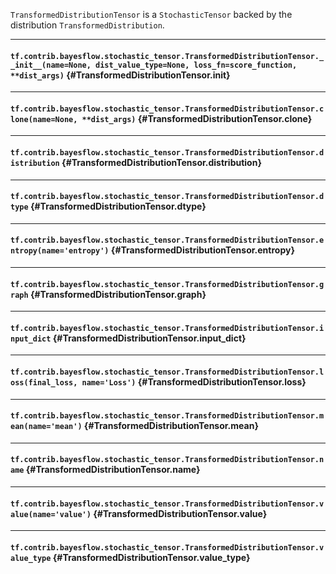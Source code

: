 `TransformedDistributionTensor` is a `StochasticTensor` backed by the distribution `TransformedDistribution`.
- - -

#### `tf.contrib.bayesflow.stochastic_tensor.TransformedDistributionTensor.__init__(name=None, dist_value_type=None, loss_fn=score_function, **dist_args)` {#TransformedDistributionTensor.__init__}




- - -

#### `tf.contrib.bayesflow.stochastic_tensor.TransformedDistributionTensor.clone(name=None, **dist_args)` {#TransformedDistributionTensor.clone}




- - -

#### `tf.contrib.bayesflow.stochastic_tensor.TransformedDistributionTensor.distribution` {#TransformedDistributionTensor.distribution}




- - -

#### `tf.contrib.bayesflow.stochastic_tensor.TransformedDistributionTensor.dtype` {#TransformedDistributionTensor.dtype}




- - -

#### `tf.contrib.bayesflow.stochastic_tensor.TransformedDistributionTensor.entropy(name='entropy')` {#TransformedDistributionTensor.entropy}




- - -

#### `tf.contrib.bayesflow.stochastic_tensor.TransformedDistributionTensor.graph` {#TransformedDistributionTensor.graph}




- - -

#### `tf.contrib.bayesflow.stochastic_tensor.TransformedDistributionTensor.input_dict` {#TransformedDistributionTensor.input_dict}




- - -

#### `tf.contrib.bayesflow.stochastic_tensor.TransformedDistributionTensor.loss(final_loss, name='Loss')` {#TransformedDistributionTensor.loss}




- - -

#### `tf.contrib.bayesflow.stochastic_tensor.TransformedDistributionTensor.mean(name='mean')` {#TransformedDistributionTensor.mean}




- - -

#### `tf.contrib.bayesflow.stochastic_tensor.TransformedDistributionTensor.name` {#TransformedDistributionTensor.name}




- - -

#### `tf.contrib.bayesflow.stochastic_tensor.TransformedDistributionTensor.value(name='value')` {#TransformedDistributionTensor.value}




- - -

#### `tf.contrib.bayesflow.stochastic_tensor.TransformedDistributionTensor.value_type` {#TransformedDistributionTensor.value_type}




